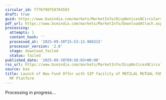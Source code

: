 ```yaml
---
circular_id: f776790f50784593
draft: true
guid: https://www.bseindia.com/markets/MarketInfo/DispNoticesNCirculars.aspx?Noticeid={286F90E4-249C-4576-A88E-C0E5F179DA5D}&noticeno=20250930-17&dt=09/30/2025&icount=17&totcount=104&flag=0
pdf_url: https://www.bseindia.com/markets/MarketInfo/DownloadAttach.aspx?id=20250930-17&attachedId=
processing:
  attempts: 1
  content_hash: ''
  processed_at: '2025-09-30T15:53:13.988315'
  processor_version: '2.0'
  stage: download_failed
  status: failed
published_date: '2025-09-30T09:58:03+00:00'
rss_url: https://www.bseindia.com/markets/MarketInfo/DispNoticesNCirculars.aspx?Noticeid={286F90E4-249C-4576-A88E-C0E5F179DA5D}&noticeno=20250930-17&dt=09/30/2025&icount=17&totcount=104&flag=0
source: bse
title: Launch of New Fund Offer with SIP facility of MOTILAL MUTUAL FUND on BSE StAR
  MF Platform
---
```


Processing in progress...
